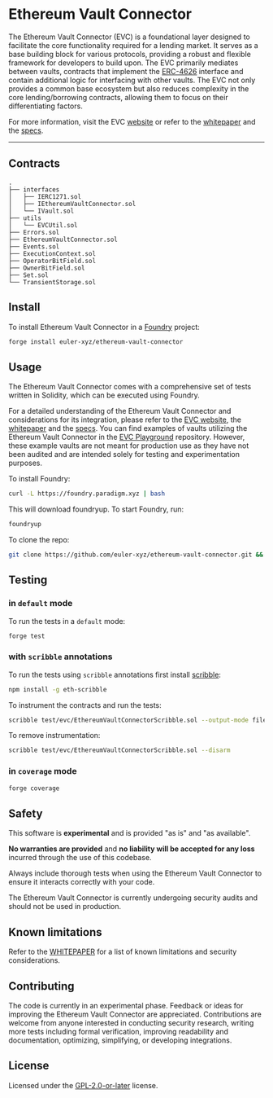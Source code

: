 # Ethereum Vault Connector

The Ethereum Vault Connector (EVC) is a foundational layer designed to facilitate the core functionality required for a lending market. It serves as a base building block for various protocols, providing a robust and flexible framework for developers to build upon. The EVC primarily mediates between vaults, contracts that implement the [ERC-4626](https://ethereum.org/en/developers/docs/standards/tokens/erc-4626/) interface and contain additional logic for interfacing with other vaults. The EVC not only provides a common base ecosystem but also reduces complexity in the core lending/borrowing contracts, allowing them to focus on their differentiating factors.

For more information, visit the EVC [website](https://evc.wtf/) or refer to the [whitepaper](https://github.com/euler-xyz/ethereum-vault-connector/tree/master/docs/whitepaper.md) and the [specs](https://github.com/euler-xyz/ethereum-vault-connector/tree/master/docs/specs.md).

---

## Contracts

```
.
├── interfaces
│   ├── IERC1271.sol
│   ├── IEthereumVaultConnector.sol
│   └── IVault.sol
├── utils
│   └── EVCUtil.sol
├── Errors.sol
├── EthereumVaultConnector.sol
├── Events.sol
├── ExecutionContext.sol
├── OperatorBitField.sol
├── OwnerBitField.sol
├── Set.sol
└── TransientStorage.sol
```

## Install

To install Ethereum Vault Connector in a [Foundry](https://github.com/foundry-rs/foundry) project:

```sh
forge install euler-xyz/ethereum-vault-connector
```

## Usage

The Ethereum Vault Connector comes with a comprehensive set of tests written in Solidity, which can be executed using Foundry.

For a detailed understanding of the Ethereum Vault Connector and considerations for its integration, please refer to the [EVC website](https://evc.wtf/), the [whitepaper](https://github.com/euler-xyz/ethereum-vault-connector/tree/master/docs/whitepaper.md) and the [specs](https://github.com/euler-xyz/ethereum-vault-connector/tree/master/docs/specs.md). You can find examples of vaults utilizing the Ethereum Vault Connector in the [EVC Playground](https://github.com/euler-xyz/evc-playground/tree/master/src) repository. However, these example vaults are not meant for production use as they have not been audited and are intended solely for testing and experimentation purposes.

To install Foundry:

```sh
curl -L https://foundry.paradigm.xyz | bash
```

This will download foundryup. To start Foundry, run:

```sh
foundryup
```

To clone the repo:

```sh
git clone https://github.com/euler-xyz/ethereum-vault-connector.git && cd ethereum-vault-connector
```

## Testing

### in `default` mode

To run the tests in a `default` mode:

```sh
forge test
```

### with `scribble` annotations

To run the tests using `scribble` annotations first install [scribble](https://docs.scribble.codes/):

```sh
npm install -g eth-scribble
```

To instrument the contracts and run the tests:

```sh
scribble test/evc/EthereumVaultConnectorScribble.sol --output-mode files --arm && forge test
```

To remove instrumentation:

```sh
scribble test/evc/EthereumVaultConnectorScribble.sol --disarm
```

### in `coverage` mode

```sh
forge coverage
```

## Safety

This software is **experimental** and is provided "as is" and "as available".

**No warranties are provided** and **no liability will be accepted for any loss** incurred through the use of this codebase.

Always include thorough tests when using the Ethereum Vault Connector to ensure it interacts correctly with your code.

The Ethereum Vault Connector is currently undergoing security audits and should not be used in production.

## Known limitations

Refer to the [WHITEPAPER](https://github.com/euler-xyz/ethereum-vault-connector/tree/master/docs/whitepaper.md#security-considerations) for a list of known limitations and security considerations.

## Contributing

The code is currently in an experimental phase. Feedback or ideas for improving the Ethereum Vault Connector are appreciated. Contributions are welcome from anyone interested in conducting security research, writing more tests including formal verification, improving readability and documentation, optimizing, simplifying, or developing integrations.

## License

Licensed under the [GPL-2.0-or-later](https://github.com/euler-xyz/ethereum-vault-connector/tree/master/LICENSE) license.
